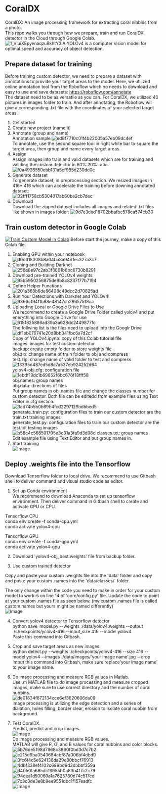 # CoralDX
CoralDX: An image processing framework for extracting coral nibbins from a photo.<br />
This repo walks you through how we prepare, train and run CoralDX detector in the Cloud through Google Colab.<br />
![1_VluiXEpyenaqzuBkhtY3iA](https://user-images.githubusercontent.com/99760789/156474636-36180a09-8a37-4bbd-b76f-e8dd3e680ec1.jpeg)
YOLOv4 is a computer vision model for optimal speed and accuracy of object detection.<br />

## Prepare dataset for training
Before training custom detector, we need to prepare a dataset with annotations to provide your target areas to the model. Here, we utilized online annotation tool from the Roboflow which no needs to download and easy to use and save datasets: https://roboflow.com/annotate <br />
The dataset need to be as versatile as you can. For CoralDX, we utilized 40 pictures in images folder to train. And after annotating, the Roboflow will give a corresponding .txt file with the coordinates of your selected target areas.<br />

1. Get started<br />
2. Create new project (name it)<br />
3. Annotate (group and name)<br />
Annotation sample:![ed8f7710c01f4b22005a57eb09dc4ef](https://user-images.githubusercontent.com/99760789/156478377-41172c87-93b7-42b7-a5ca-9a9d479a781e.png)<br />
To annotate, use the second square tool in right white bar to square the target area, then group and name every target areas. <br />
4. Assign<br />
Assign images into train and valid datasets which are for training and validing the custom detector in 80%:20% ratio.<br />
![f0a4936550ebb131a5cf985d230dd0c](https://user-images.githubusercontent.com/99760789/156479422-732e1d7b-d7c1-45d2-9d44-8ffe5ba7e78e.png)<br />
5. Generate dataset<br />
To generate dataset, in preprocessing section. We resized images in 416* 416 which can accelerate the training before downing annotated dataset: <br />
![32fff1758cb5304017ab60be2cb7dec](https://user-images.githubusercontent.com/99760789/156482596-06d385ad-003d-489d-b997-52949351b6c9.png)  <br /> 
6. Download <br />
Download the zipped dataset includes all images and related .txt files like shown in images folder: ![9d7e3ded18702bbafbc578ca574cb30](https://user-images.githubusercontent.com/99760789/156482401-83e1e3f8-ffbe-4194-bb4d-89a36f65fbbb.png)<br />


## Train custom detector in Google Colab
[![Train Custom Model In Colab](https://colab.research.google.com/assets/colab-badge.svg)](https://colab.research.google.com/drive/1_GdoqCJWXsChrOiY8sZMr_zbr_fH-0Fg?usp=sharing) Before start the journey, make a copy of this Colab file.
1. Enabling GPU within your notebook<br />
![d0d318308b8a04ba3a94d1ec327a3c7](https://user-images.githubusercontent.com/99760789/156487290-dd54f88f-1572-4df2-b004-7e634db5da36.png)
2. Cloning and Building Darknet<br />
![258e8e97c2ab3f8861b6bc6730b8291](https://user-images.githubusercontent.com/99760789/156487412-6400bfd3-1d38-436b-adba-bb933de8d56c.png)
3. Download pre-trained YOLOv4 weights<br />
![95b5950256875de9b8c8237f77b7194](https://user-images.githubusercontent.com/99760789/156487627-c606e03f-76d3-43fb-8731-fc182e6d09e1.png)
4. Define Helper Functions<br />
![201a368b6de66408c48dcc2d70825ad](https://user-images.githubusercontent.com/99760789/156487936-21a80d11-d28b-4c7b-9328-95ccc5e1e872.png)
5. Run Your Detections with Darknet and YOLOv4!<br />
![9366cf94f1b88e48147cb28657518ca](https://user-images.githubusercontent.com/99760789/156488011-5de69ac2-70f8-4a4d-81ab-bbe8636a0b9e.png)
6. Uploading Local or Google Drive Files to Use<br />
We recommend to create a Google Drive Folder called yolov4 and put enerything into Google Drive for use<br />
![6151825886ad39a3a628dc2449877fc](https://user-images.githubusercontent.com/99760789/156489104-b819ae2d-acbc-4e14-b72d-410f21aff1ea.png)<br />
The follwing list is the files need to upload into the Googlr Drive<br />
![df1eb079741e20d8bb341fbc6a7d2cf](https://user-images.githubusercontent.com/99760789/156489897-54d35a04-f711-444f-b662-4a42236a288a.png)<br />
Copy of YOLOv4.ipynb: copy of this Colab tutorial file<br />
images: images for test custom detector<br />
backup: create empty folder to store weights file<br />
obj.zip: change name of train folder to obj and compress<br />
test.zip: change name of valid folder to test and compress<br />
![13395d487ed5d8a7a537eb924252d64](https://user-images.githubusercontent.com/99760789/156493447-8e4e6f70-2fe6-4c84-a86f-036e7acfc8fa.png)<br />
yolov4-obj.cfg: configuration file<br />
![1ebdf19dc1b69652f6bc676f18fff58](https://user-images.githubusercontent.com/99760789/156493594-80522aa9-17d9-42bc-99f3-01adbc6494c5.png)<br />
obj.names: group names<br />
obj.data: directions of files<br />
Put group names in obj.names file and change the classes number for custom detector. Both file can be editedd from example files using Text Editor in cfg section.<br />
![3cd74b5b0b69b4fcd2297129bdbbed5](https://user-images.githubusercontent.com/99760789/156494828-17330600-7c08-44a0-a69e-e15771ad17d0.png)<br />
generate_train.py: configuration files to train our custom detector are the train.txt training images<br />
generate_test.py: configuration files to train our custom detector are the test.txt testing images<br />
![b58c4c568501705e3c31a3fa9d3d08d](https://user-images.githubusercontent.com/99760789/156495019-189c595f-f90f-41cc-80f0-4813498eb7fb.png)
classes.txt: group names<br />
Edit example file using Text Editor and put group names in.<br />
7. Start training<br />
![image](https://user-images.githubusercontent.com/99760789/156896712-82ebdbd1-cbc9-4d06-ad85-4af8ee86c634.png)<br />

## Deploy .weights file into the Tensorflow
Download Tensorflow folder to local drive. We recommend to use Gitbash shell to deliver command and visual studio code as editor.<br />
1. Set up Conda environment<br />
We recommend to download Anaconda to set up tensorflow environment. Then deliver command in Gitbash shell to create and activate GPU or CPU.<br />

Tensorflow CPU<br />
conda env create -f conda-cpu.yml<br />
conda activate yolov4-cpu<br />

Tensorflow GPU<br />
conda env create -f conda-gpu.yml<br />
conda activate yolov4-gpu<br />

2. Download 'yolov4-obj_best.weights' file from backup folder.<br />

3. Use custom trained detector<br />

Copy and paste your custom .weights file into the 'data' folder and copy and paste your custom .names into the 'data/classes/' folder.<br />

The only change within the code you need to make in order for your custom model to work is on line 14 of 'core/config.py' file. Update the code to point at your custom .names file as seen below. (my custom .names file is called custom.names but yours might be named differently)<br />
![image](https://user-images.githubusercontent.com/99760789/156898001-df800ec3-0478-44ad-8ffc-82f9b6f14920.png)<br />

4. Convert yolov4 detector to Tensorflow detector<br />
python save_model.py --weights ./data/yolov4.weights --output ./checkpoints/yolov4-416 --input_size 416 --model yolov4 <br />
Paste this command into Gitbash.<br />

5. Crop and save target areas as new images<br />
python detect.py --weights ./checkpoints/yolov4-416 --size 416 --model yolov4 --images ./data/images/'your image name'.jpg --crop<br />
Imput this command into Gitbash, make sure replace'your image name' to your image name.<br />
6. Do image processing and measure RGB values in Matlab.<br />
Use .m MATLAB file to do image processing and measure cropped images, make sure to use correct directory and the number of coral nubbins.<br />
![de01834f872134cce6ef3820606da09](https://user-images.githubusercontent.com/99760789/156899525-77d99b42-bcf5-4b9f-9b9d-f53f4dffe82c.png)<br />
Image processing is utilizing the edge detection and a series of dialation, holes filling, border clear, erosion to isolate coral nubbin from background.<br />

7. Test CoralDX.<br />
Predict, predict and crop images.<br />
![image](https://user-images.githubusercontent.com/99760789/156899597-8c5b9665-24f5-4e42-9424-8d7ded514d67.png)<br />
Do image processing and measure RGB values.<br />
MATLAB will give R, G, and B values for coral nubbins and color blocks.<br />
![5b76de5198d7668c3860f0bd3d7c7b2](https://user-images.githubusercontent.com/99760789/156899961-15b90d2a-9e05-44aa-9c69-777e92b25b9d.png)<br />
![e215d9ba0543684abf87a006bf4dbd9](https://user-images.githubusercontent.com/99760789/156899964-c4916941-4e51-4f61-a5a1-6c884bfcb8a1.png)<br />
![3fc6f4c5e624136da29e80bbcf76913](https://user-images.githubusercontent.com/99760789/156899965-8b3d606c-14e8-4074-bc0b-06f119009b85.png)<br />
![4dbf338ef4102c689bd9d3dbbbf359a](https://user-images.githubusercontent.com/99760789/156899967-bada78d7-be4b-4368-9e13-4ab35ac99d35.png)<br />
![d4050fa685dc16955b0a83b417c2c79](https://user-images.githubusercontent.com/99760789/156899968-05e50b00-0b69-411d-b80c-ada511409d32.png)<br />
![94dea1d50060a1a7625780d74c517cd](https://user-images.githubusercontent.com/99760789/156899997-baed4341-359c-49f0-9589-13df38572cc8.png)<br />
![7c3c3de3e8b9ee9551dbc1f157eadfc](https://user-images.githubusercontent.com/99760789/156899971-65dab5f8-3632-4d07-9bbb-381fbd339bf6.png)<br />
![image](https://user-images.githubusercontent.com/99760789/156899646-31c10662-3b3c-4511-9136-b73df2240391.png)<br />




























